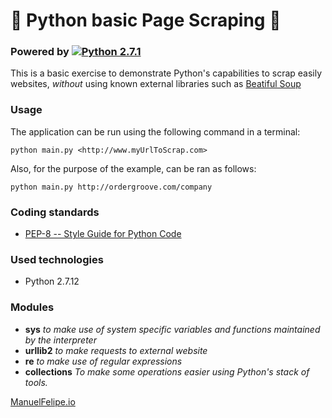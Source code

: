 # :rocket: Python basic Page Scraping :rocket:

### Powered by [![Python 2.7.1](https://www.python.org/static/favicon.ico)](https://www.python.org/download/releases/2.7/)

This is a basic exercise to demonstrate Python's capabilities to scrap easily websites, *without* using known external libraries such as [Beatiful Soup](http://web.stanford.edu/~zlotnick/TextAsData/Web_Scraping_with_Beautiful_Soup.html)

### Usage
The application can be run using the following command in a terminal:

```
python main.py <http://www.myUrlToScrap.com>
```

Also, for the purpose of the example, can be ran as follows: 

```
python main.py http://ordergroove.com/company
```

### Coding standards
- [PEP-8 -- Style Guide for Python Code](https://www.python.org/dev/peps/pep-0008/)

### Used technologies
- Python 2.7.12

### Modules

- **sys**  *to make use of system specific variables and functions maintained by the interpreter*
- **urllib2** *to make requests to external website*
- **re** *to make use of regular expressions*
- **collections** *To make some operations easier using Python's stack of tools.*



[ManuelFelipe.io](http://manuelfelipe.io)